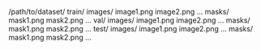 /path/to/dataset/
    train/
        images/
            image1.png
            image2.png
            ...
        masks/
            mask1.png
            mask2.png
            ...
    val/
        images/
            image1.png
            image2.png
            ...
        masks/
            mask1.png
            mask2.png
            ...
    test/
        images/
            image1.png
            image2.png
            ...
        masks/
            mask1.png
            mask2.png
            ...
